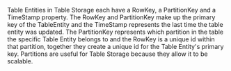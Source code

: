 Table Entities in Table Storage each have a RowKey, a PartitionKey and a TimeStamp property. The RowKey and PartitionKey make up the primary key of the TableEntity and the TimeStamp represents the last time the table entity was updated. The PartitionKey represents which partition in the table the specific Table Entity belongs to and the RowKey is a unique id within that partition, together they create a unique id for the Table Entity's primary key. Partitions are useful for Table Storage because they allow it to be scalable.
